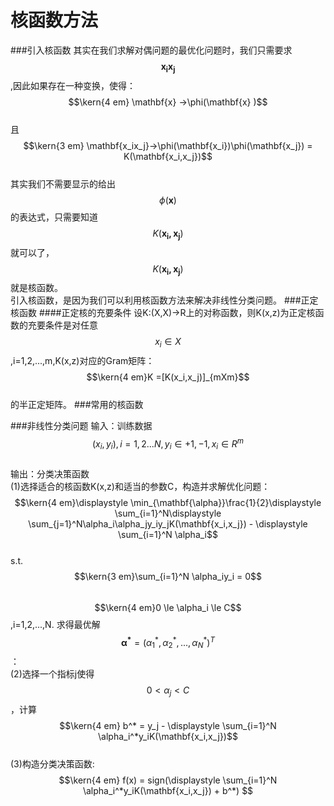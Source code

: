 # 核函数方法
###引入核函数
其实在我们求解对偶问题的最优化问题时，我们只需要求$$\mathbf{x_ix_j}$$,因此如果存在一种变换，使得：  
$$\kern{4 em} \mathbf{x} ->\phi(\mathbf{x} )$$  
且$$\kern{3 em} \mathbf{x_ix_j}->\phi(\mathbf{x_i})\phi(\mathbf{x_j}) = K(\mathbf{x_i,x_j})$$  
其实我们不需要显示的给出$$\phi(\mathbf{x})$$的表达式，只需要知道$$K(\mathbf{x_i,x_j})$$就可以了，$$K(\mathbf{x_i,x_j})$$就是核函数。   
引入核函数，是因为我们可以利用核函数方法来解决非线性分类问题。 
###正定核函数
####正定核的充要条件
设K:(X,X)->R上的对称函数，则K(x,z)为正定核函数的充要条件是对任意$$x_i \in X$$,i=1,2,...,m,K(x,z)对应的Gram矩阵：  
$$\kern{4 em}K =[K(x_i,x_j)]_{mXm}$$  
的半正定矩阵。 
###常用的核函数
  
###非线性分类问题
输入：训练数据$$(x_i, y_i), i=1,2...N, y_i \in {+1, -1}, x_i \in R^m$$  
输出：分类决策函数  
(1)选择适合的核函数K(x,z)和适当的参数C，构造并求解优化问题：  
$$\kern{4 em}\displaystyle \min_{\mathbf{\alpha}}\frac{1}{2}\displaystyle \sum_{i=1}^N\displaystyle \sum_{j=1}^N\alpha_i\alpha_jy_iy_jK(\mathbf{x_i,x_j}) - \displaystyle \sum_{i=1}^N \alpha_i$$   
s.t. $$\kern{3 em}\sum_{i=1}^N \alpha_iy_i = 0$$   
$$\kern{4 em}0 \le \alpha_i \le C$$ ,i=1,2,...,N. 
求得最优解$$\mathbf{\alpha^*} = (\alpha_1^*,\alpha_2^*,...,\alpha_N^*)^T$$：   
(2)选择一个指标j使得$$0 <  \alpha_j < C$$，计算 
$$\kern{4 em} b^* = y_j - \displaystyle \sum_{i=1}^N \alpha_i^*y_iK(\mathbf{x_i,x_j})$$  
(3)构造分类决策函数:
$$\kern{4 em} f(x) = sign(\displaystyle \sum_{i=1}^N \alpha_i^*y_iK(\mathbf{x_i,x_j}) + b^*) $$  












 









